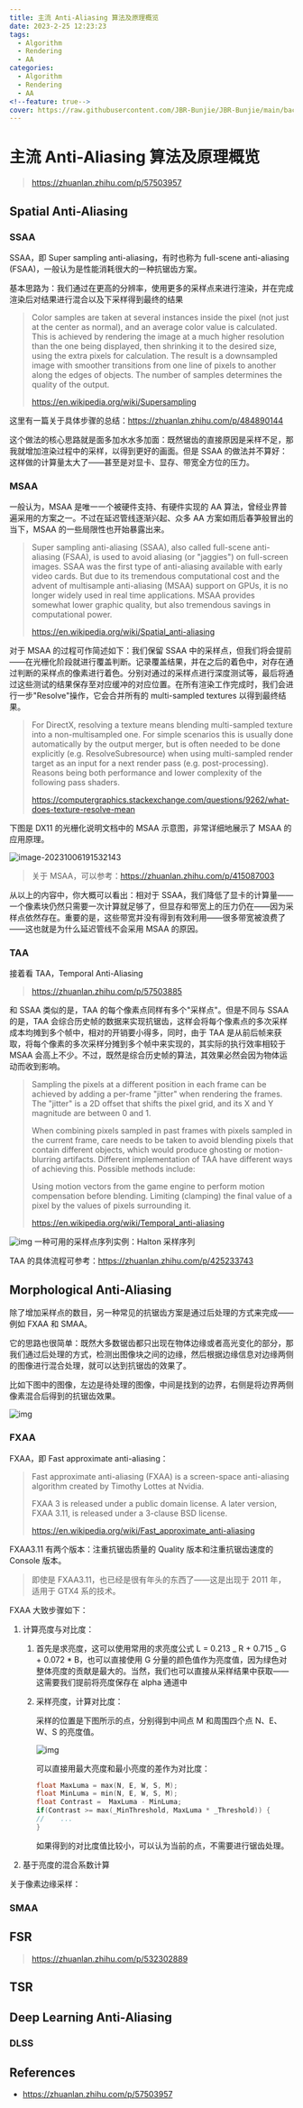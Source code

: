 ```yaml
---
title: 主流 Anti-Aliasing 算法及原理概览
date: 2023-2-25 12:23:23
tags:
  - Algorithm
  - Rendering
  - AA
categories:
  - Algorithm
  - Rendering
  - AA
<!--feature: true-->
cover: https://raw.githubusercontent.com/JBR-Bunjie/JBR-Bunjie/main/back.jpg
---
```


# 主流 Anti-Aliasing 算法及原理概览

> https://zhuanlan.zhihu.com/p/57503957

## Spatial Anti-Aliasing

### SSAA

SSAA，即 Super sampling anti-aliasing，有时也称为 full-scene anti-aliasing (FSAA)，一般认为是性能消耗很大的一种抗锯齿方案。

基本思路为：我们通过在更高的分辨率，使用更多的采样点来进行渲染，并在完成渲染后对结果进行混合以及下采样得到最终的结果

> Color samples are taken at several instances inside the pixel (not just at the center as normal), and an average color value is calculated. This is achieved by rendering the image at a much higher resolution than the one being displayed, then shrinking it to the desired size, using the extra pixels for calculation. The result is a downsampled image with smoother transitions from one line of pixels to another along the edges of objects. The number of samples determines the quality of the output.
>
> https://en.wikipedia.org/wiki/Supersampling

这里有一篇关于具体步骤的总结：https://zhuanlan.zhihu.com/p/484890144

这个做法的核心思路就是面多加水水多加面：既然锯齿的直接原因是采样不足，那我就增加渲染过程中的采样，以得到更好的画面。但是 SSAA 的做法并不算好：这样做的计算量太大了——甚至是对显卡、显存、带宽全方位的压力。

### MSAA

一般认为，MSAA 是唯一一个被硬件支持、有硬件实现的 AA 算法，曾经业界普遍采用的方案之一。不过在延迟管线逐渐兴起、众多 AA 方案如雨后春笋般冒出的当下，MSAA 的一些局限性也开始暴露出来。

> Super sampling anti-aliasing (SSAA), also called full-scene anti-aliasing (FSAA), is used to avoid aliasing (or "jaggies") on full-screen images. SSAA was the first type of anti-aliasing available with early video cards. But due to its tremendous computational cost and the advent of multisample anti-aliasing (MSAA) support on GPUs, it is no longer widely used in real time applications. MSAA provides somewhat lower graphic quality, but also tremendous savings in computational power.
>
> https://en.wikipedia.org/wiki/Spatial_anti-aliasing

对于 MSAA 的过程可作简述如下：我们保留 SSAA 中的采样点，但我们将会提前——在光栅化阶段就进行覆盖判断。记录覆盖结果，并在之后的着色中，对存在通过判断的采样点的像素进行着色。分别对通过的采样点进行深度测试等，最后将通过这些测试的结果保存至对应缓冲的对应位置。在所有渲染工作完成时，我们会进行一步"Resolve"操作，它会合并所有的 multi-sampled textures 以得到最终结果。

> For DirectX, resolving a texture means blending multi-sampled texture into a non-multisampled one. For simple scenarios this is usually done automatically by the output merger, but is often needed to be done explicitly (e.g. ResolveSubresource) when using multi-sampled render target as an input for a next render pass (e.g. post-processing). Reasons being both performance and lower complexity of the following pass shaders.
>
> https://computergraphics.stackexchange.com/questions/9262/what-does-texture-resolve-mean

下图是 DX11 的光栅化说明文档中的 MSAA 示意图，非常详细地展示了 MSAA 的应用原理。

![image-20231006191532143](C:\Users\m1518\AppData\Roaming\Typora\typora-user-images\image-20231006191532143.png)

> 关于 MSAA，可以参考：https://zhuanlan.zhihu.com/p/415087003

从以上的内容中，你大概可以看出：相对于 SSAA，我们降低了显卡的计算量——一个像素块仍然只需要一次计算就足够了，但显存和带宽上的压力仍在——因为采样点依然存在。重要的是，这些带宽并没有得到有效利用——很多带宽被浪费了——这也就是为什么延迟管线不会采用 MSAA 的原因。

### TAA

接着看 TAA，Temporal Anti-Aliasing

> https://zhuanlan.zhihu.com/p/57503885

和 SSAA 类似的是，TAA 的每个像素点同样有多个"采样点"。但是不同与 SSAA 的是，TAA 会综合历史帧的数据来实现抗锯齿，这样会将每个像素点的多次采样成本均摊到多个帧中，相对的开销要小得多，同时，由于 TAA 是从前后帧来获取，将每个像素的多次采样分摊到多个帧中来实现的，其实际的执行效率相较于 MSAA 会高上不少。不过，既然是综合历史帧的算法，其效果必然会因为物体运动而收到影响。

> Sampling the pixels at a different position in each frame can be achieved by adding a per-frame "jitter" when rendering the frames. The "jitter" is a 2D offset that shifts the pixel grid, and its X and Y magnitude are between 0 and 1.
>
> When combining pixels sampled in past frames with pixels sampled in the current frame, care needs to be taken to avoid blending pixels that contain different objects, which would produce ghosting or motion-blurring artifacts. Different implementation of TAA have different ways of achieving this. Possible methods include:
>
> Using motion vectors from the game engine to perform motion compensation before blending.
> Limiting (clamping) the final value of a pixel by the values of pixels surrounding it.
>
> https://en.wikipedia.org/wiki/Temporal_anti-aliasing

![img](https://picx.zhimg.com/v2-7585c87dde80b1f19b908d8c74724cfc_720w.jpg?source=d16d100b)
一种可用的采样点序列实例：Halton 采样序列

TAA 的具体流程可参考：https://zhuanlan.zhihu.com/p/425233743

## Morphological Anti-Aliasing

除了增加采样点的数目，另一种常见的抗锯齿方案是通过后处理的方式来完成——例如 FXAA 和 SMAA。

它的思路也很简单：既然大多数锯齿都只出现在物体边缘或者高光变化的部分，那我们通过后处理的方式，检测出图像块之间的边缘，然后根据边缘信息对边缘两侧的图像进行混合处理，就可以达到抗锯齿的效果了。

比如下图中的图像，左边是待处理的图像，中间是找到的边界，右侧是将边界两侧像素混合后得到的抗锯齿效果。

![img](https://pic1.zhimg.com/v2-8f2778c2af4c2811a6017ea04e935ca4_720w.jpg?source=d16d100b)

### FXAA

FXAA，即 Fast approximate anti-aliasing：

> Fast approximate anti-aliasing (FXAA) is a screen-space anti-aliasing algorithm created by Timothy Lottes at Nvidia.
>
> FXAA 3 is released under a public domain license. A later version, FXAA 3.11, is released under a 3-clause BSD license.
>
> https://en.wikipedia.org/wiki/Fast_approximate_anti-aliasing

FXAA3.11 有两个版本：注重抗锯齿质量的 Quality 版本和注重抗锯齿速度的 Console 版本。

> 即使是 FXAA3.11，也已经是很有年头的东西了——这是出现于 2011 年，适用于 GTX4 系的技术。

FXAA 大致步骤如下：

1. 计算亮度与对比度：

   1. 首先是求亮度，这可以使用常用的求亮度公式 L = 0.213 _ R + 0.715 _ G + 0.072 \* B，也可以直接使用 G 分量的颜色值作为亮度值，因为绿色对整体亮度的贡献是最大的。当然，我们也可以直接从采样结果中获取——这需要我们提前将亮度保存在 alpha 通道中

   2. 采样亮度，计算对比度：

      采样的位置是下图所示的点，分别得到中间点 M 和周围四个点 N、E、W、S 的亮度值。

      ![img](https://pic4.zhimg.com/80/v2-f2feb0d89d8040408c8503362d0dd9e7_1440w.webp)

      可以直接用最大亮度和最小亮度的差作为对比度：

      ```c
      float MaxLuma = max(N, E, W, S, M);
      float MinLuma = min(N, E, W, S, M);
      float Contrast =  MaxLuma - MinLuma;
      if(Contrast >= max(_MinThreshold, MaxLuma * _Threshold)) {
      //    ...
      }
      ```

      如果得到的对比度值比较小，可以认为当前的点，不需要进行锯齿处理。

2. 基于亮度的混合系数计算

关于像素边缘采样：

### SMAA

## FSR

> https://zhuanlan.zhihu.com/p/532302889

## TSR

## Deep Learning Anti-Aliasing

### DLSS

## References

- https://zhuanlan.zhihu.com/p/57503957
